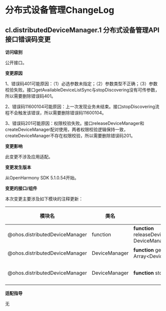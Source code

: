 # 分布式设备管理ChangeLog

## cl.distributedDeviceManager.1 分布式设备管理API接口错误码变更

**访问级别**

公开接口。

**变更原因**

1、错误码401可能原因：（1）必选参数未指定；（2）参数类型不正确；（3）参数校验失败。接口getAvailableDeviceListSync与stopDiscovering没有可传参数，所以需要删除错误码401。

2、错误码11600104可能原因：上一次发现业务未结束。接口stopDiscovering流程不会触发该错误，所以需要删除错误码11600104。

3、错误码201可能原因：权限校验失败。接口releaseDeviceManager和createDeviceManager配对使用，两者权限校验逻辑保持一致，createDeviceManager不存在权限校验，所以需要删除错误码201。

**变更影响**

此变更不涉及应用适配。

**变更发生版本**

从OpenHarmony SDK 5.1.0.54开始。

**变更的接口/组件**

本次变更主要涉及如下模块的注释更新：

| 模块名                                | 类名                | 接口声明                                                   |主要变更点说明    |
| ------------------------------------ | ------------------- | ------------------------------------------------------------ | -------------- |
| @ohos.distributedDeviceManager       | function             | **function** releaseDeviceManager(deviceManager: DeviceManager): void; | 删除201错误码。 |
| @ohos.distributedDeviceManager       | DeviceManager        | **function** getAvailableDeviceListSync(): Array&lt;DeviceBasicInfo&gt;; | 删除401错误码。 |
| @ohos.distributedDeviceManager       | DeviceManager        | **function** stopDiscovering(): void; | 删除401、11600104错误码。   |

**适配指导**

无
